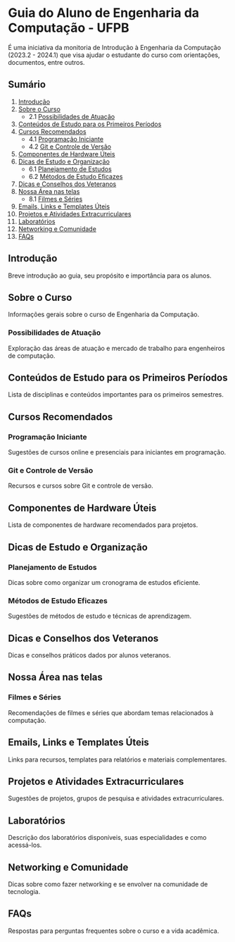 # Guia do Aluno de Engenharia da Computação - UFPB
É uma iniciativa da monitoria de Introdução à Engenharia da Computação (2023.2 - 2024.1)  que visa ajudar o estudante do curso com orientações, documentos, entre outros.

## Sumário
1. [Introdução](#introdução)
2. [Sobre o Curso](#sobre-o-curso)
   - 2.1 [Possibilidades de Atuação](#possibilidades-de-atuacao)
3. [Conteúdos de Estudo para os Primeiros Períodos](#conteúdos-de-estudo-para-os-primeiros-períodos)
4. [Cursos Recomendados](#cursos-recomendados)
   - 4.1 [Programação Iniciante](#programação-iniciante)
   - 4.2 [Git e Controle de Versão](#git-e-controle-de-versão)
5. [Componentes de Hardware Úteis](#componentes-de-hardware-úteis)
6. [Dicas de Estudo e Organização](#dicas-de-estudo-e-organização)
   - 6.1 [Planejamento de Estudos](#planejamento-de-estudos)
   - 6.2 [Métodos de Estudo Eficazes](#métodos-de-estudo-eficazes)
7. [Dicas e Conselhos dos Veteranos](#dicas-e-conselhos-dos-veteranos)
8. [Nossa Área nas telas](#nossa-área-nas-telas)
   - 8.1 [Filmes e Séries](#filmes-e-séries)
9. [Emails, Links e Templates Úteis](#emails-links-e-templates-úteis)
10. [Projetos e Atividades Extracurriculares](#projetos-e-atividades-extracurriculares)
11. [Laboratórios](#laboratórios)
12. [Networking e Comunidade](#networking-e-comunidade)
13. [FAQs](#faqs)

## Introdução
Breve introdução ao guia, seu propósito e importância para os alunos.

## Sobre o Curso
Informações gerais sobre o curso de Engenharia da Computação.
### Possibilidades de Atuação
Exploração das áreas de atuação e mercado de trabalho para engenheiros de computação.

## Conteúdos de Estudo para os Primeiros Períodos
Lista de disciplinas e conteúdos importantes para os primeiros semestres.

## Cursos Recomendados
### Programação Iniciante
Sugestões de cursos online e presenciais para iniciantes em programação.
### Git e Controle de Versão
Recursos e cursos sobre Git e controle de versão.

## Componentes de Hardware Úteis
Lista de componentes de hardware recomendados para projetos.

## Dicas de Estudo e Organização
### Planejamento de Estudos
Dicas sobre como organizar um cronograma de estudos eficiente.
### Métodos de Estudo Eficazes
Sugestões de métodos de estudo e técnicas de aprendizagem.

## Dicas e Conselhos dos Veteranos
Dicas e conselhos práticos dados por alunos veteranos.

## Nossa Área nas telas
### Filmes e Séries
Recomendações de filmes e séries que abordam temas relacionados à computação.

## Emails, Links e Templates Úteis
Links para recursos, templates para relatórios e materiais complementares.

## Projetos e Atividades Extracurriculares
Sugestões de projetos, grupos de pesquisa e atividades extracurriculares.

## Laboratórios
Descrição dos laboratórios disponíveis, suas especialidades e como acessá-los.

## Networking e Comunidade
Dicas sobre como fazer networking e se envolver na comunidade de tecnologia.

## FAQs
Respostas para perguntas frequentes sobre o curso e a vida acadêmica.
